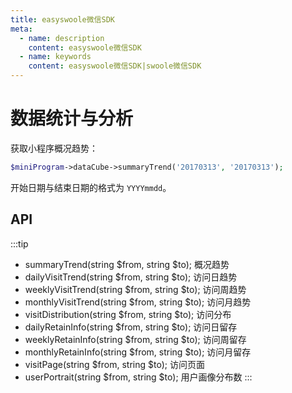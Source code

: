 ```yaml
---
title: easyswoole微信SDK
meta:
  - name: description
    content: easyswoole微信SDK
  - name: keywords
    content: easyswoole微信SDK|swoole微信SDK
---
```


# 数据统计与分析

获取小程序概况趋势：

```php
$miniProgram->dataCube->summaryTrend('20170313', '20170313');
```

开始日期与结束日期的格式为 `YYYYmmdd`。

## API

:::tip
- summaryTrend(string $from, string $to); 概况趋势
- dailyVisitTrend(string $from, string $to); 访问日趋势
- weeklyVisitTrend(string $from, string $to); 访问周趋势
- monthlyVisitTrend(string $from, string $to); 访问月趋势
- visitDistribution(string $from, string $to); 访问分布
- dailyRetainInfo(string $from, string $to); 访问日留存
- weeklyRetainInfo(string $from, string $to); 访问周留存
- monthlyRetainInfo(string $from, string $to); 访问月留存
- visitPage(string $from, string $to); 访问页面
- userPortrait(string $from, string $to); 用户画像分布数
:::